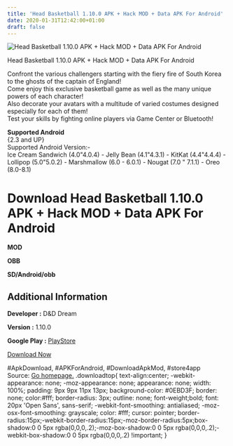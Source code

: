 ```yaml
---
title: 'Head Basketball 1.10.0 APK + Hack MOD + Data APK For Android'
date: 2020-01-31T12:42:00+01:00
draft: false
---
```


![Head Basketball 1.10.0 APK + Hack MOD + Data APK For Android](https://i2.wp.com/apkhome.net/wp-content/uploads/2018/07/Head-Basketball-1.10.0.png "Head Basketball 1.10.0 APK + Hack MOD + Data APK For Android")

  

Head Basketball 1.10.0 APK + Hack MOD + Data APK For Android

Confront the various challengers starting with the fiery fire of South Korea to the ghosts of the captain of England!  
Come enjoy this exclusive basketball game as well as the many unique powers of each character!  
Also decorate your avatars with a multitude of varied costumes designed especially for each of them!  
Test your skills by fighting online players via Game Center or Bluetooth!

**Supported Android**  
{2.3 and UP}  
Supported Android Version:-  
Ice Cream Sandwich (4.0"4.0.4) - Jelly Bean (4.1"4.3.1) - KitKat (4.4"4.4.4) - Lollipop (5.0"5.0.2) - Marshmallow (6.0 - 6.0.1) - Nougat (7.0 " 7.1.1) - Oreo (8.0-8.1)

Download Head Basketball 1.10.0 APK + Hack MOD + Data APK For Android
=====================================================================

**MOD**

**OBB**

**SD/Android/obb**

Additional Information
----------------------

**Developer :** D&D Dream

**Version :** 1.10.0

**Google Play :** [PlayStore](https://play.google.com/store/apps/details?id=com.dnddream.HeadBasketball)

  

[Download Now](https://store4app.co/post/head-basketball-1-10-0-apk-hack-mod-data-apk-for-android_1573670896)

  
#ApkDownload, #APKForAndroid, #DownloadApkMod, #store4app  
Source: [Go homepage.](https://store4app.co/post/head-basketball-1-10-0-apk-hack-mod-data-apk-for-android_1573670896) .downloadtop{ text-align:center; -webkit-appearance: none; -moz-appearance: none; appearance: none; width: 100%; padding: 9px 9px 11px 13px; background-color: #0EBD3F; border: none; color:#fff; border-radius: 3px; outline: none; font-weight;bold; font: 20px 'Open Sans', sans-serif; -webkit-font-smoothing: antialiased; -moz-osx-font-smoothing: grayscale; color: #fff; cursor: pointer; border-radius:15px;-webkit-border-radius:15px;-moz-border-radius:5px;box-shadow:0 0 5px rgba(0,0,0,.2);-moz-box-shadow:0 0 5px rgba(0,0,0,.2);-webkit-box-shadow:0 0 5px rgba(0,0,0,.2) !important; }
